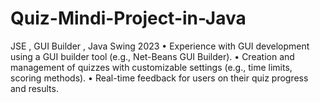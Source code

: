 # Quiz-Mindi-Project-in-Java

JSE , GUI Builder , Java Swing 2023
• Experience with GUI development using a GUI builder tool (e.g., Net-Beans GUI Builder).
• Creation and management of quizzes with customizable settings (e.g., time limits, scoring methods).
• Real-time feedback for users on their quiz progress and results.
